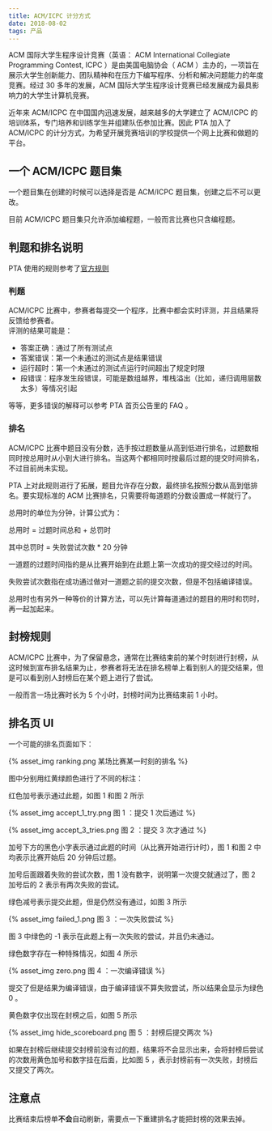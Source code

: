 ```yaml
---
title: ACM/ICPC 计分方式
date: 2018-08-02
tags: 产品
---
```


ACM 国际大学生程序设计竞赛（英语： ACM International Collegiate Programming Contest, ICPC ）是由美国电脑协会（ ACM ）主办的，一项旨在展示大学生创新能力、团队精神和在压力下编写程序、分析和解决问题能力的年度竞赛。经过 30 多年的发展，ACM 国际大学生程序设计竞赛已经发展成为最具影响力的大学生计算机竞赛。

近年来 ACM/ICPC 在中国国内迅速发展，越来越多的大学建立了 ACM/ICPC 的培训体系，专门培养和训练学生并组建队伍参加比赛。因此 PTA 加入了 ACM/ICPC 的计分方式，为希望开展竞赛培训的学校提供一个网上比赛和做题的平台。

## 一个 ACM/ICPC 题目集

一个题目集在创建的时候可以选择是否是 ACM/ICPC 题目集，创建之后不可以更改。

目前 ACM/ICPC 题目集只允许添加编程题，一般而言比赛也只含编程题。

## 判题和排名说明

PTA 使用的规则参考了[官方规则](https://icpc.baylor.edu/worldfinals/rules/)

### 判题

ACM/ICPC 比赛中，参赛者每提交一个程序，比赛中都会实时评测，并且结果将反馈给参赛者。  
评测的结果可能是：

* 答案正确：通过了所有测试点
* 答案错误：第一个未通过的测试点是结果错误
* 运行超时：第一个未通过的测试点运行时间超出了规定时限
* 段错误：程序发生段错误，可能是数组越界，堆栈溢出（比如，递归调用层数太多）等情况引起

等等，更多错误的解释可以参考 PTA 首页公告里的 FAQ 。

### 排名

ACM/ICPC 比赛中题目没有分数，选手按过题数量从高到低进行排名，过题数相同时按总用时从小到大进行排名。当这两个都相同时按最后过题的提交时间排名，不过目前尚未实现。

PTA 上对此规则进行了拓展，题目允许存在分数，最终排名按照分数从高到低排名。要实现标准的 ACM 比赛排名，只需要将每道题的分数设置成一样就行了。

总用时的单位为分钟，计算公式为：

总用时 = 过题时间总和 + 总罚时

其中总罚时 = 失败尝试次数 * 20 分钟 

一道题的过题时间指的是从比赛开始到在此题上第一次成功的提交经过的时间。

失败尝试次数指在成功通过做对一道题之前的提交次数，但是不包括编译错误。

总用时也有另外一种等价的计算方法，可以先计算每道通过的题目的用时和罚时，再一起加起来。

## 封榜规则

ACM/ICPC 比赛中，为了保留悬念，通常在比赛结束前的某个时刻进行封榜，从这时候到宣布排名结果为止，参赛者将无法在排名榜单上看到别人的提交结果，但是可以看到别人封榜后在某个题上进行了尝试。

一般而言一场比赛时长为 5 个小时，封榜时间为比赛结束前 1 小时。

## 排名页 UI

一个可能的排名页面如下：

{% asset_img ranking.png 某场比赛某一时刻的排名 %}

图中分别用红黄绿颜色进行了不同的标注：

红色加号表示通过此题，如图 1 和图 2 所示

{% asset_img accept_1_try.png 图 1 ：提交 1 次后通过 %}

{% asset_img accept_3_tries.png 图 2 ：提交 3 次才通过 %}

加号下方的黑色小字表示通过此题的时间（从比赛开始进行计时），图 1 和图 2 中均表示比赛开始后 20 分钟后过题。

加号后面跟着失败的尝试次数，图 1 没有数字，说明第一次提交就通过了，图 2 加号后的 2 表示有两次失败的尝试。

绿色减号表示提交此题，但是仍然没有通过，如图 3 所示

{% asset_img failed_1.png 图 3 ：一次失败尝试 %}

图 3 中绿色的 -1 表示在此题上有一次失败的尝试，并且仍未通过。

绿色数字存在一种特殊情况，如图 4 所示

{% asset_img zero.png 图 4 ：一次编译错误 %}

提交了但是结果为编译错误，由于编译错误不算失败尝试，所以结果会显示为绿色 0 。

黄色数字仅出现在封榜之后，如图 5 所示

{% asset_img hide_scoreboard.png 图 5 ：封榜后提交两次 %}

如果在封榜后继续提交封榜前没有过的题，结果将不会显示出来，会将封榜后尝试的次数用黄色加号和数字挂在后面，比如图 5 ，表示封榜前有一次失败，封榜后又提交了两次。  

## 注意点
比赛结束后榜单**不会**自动刷新，需要点一下重建排名才能把封榜的效果去掉。
